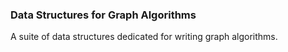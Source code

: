 ### Data Structures for Graph Algorithms
A suite of data structures dedicated for writing graph algorithms. 
